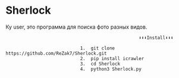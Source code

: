# Sherlock
Ку user, это программа для поиска фото разных видов.

                                                      ⬇⬇⬇Install⬇⬇⬇
                                                      
                                1.  git clone https://github.com/ReZak7/Sherlock.git 
                                2.  pip install icrawler
                                3.  cd Sherlock
                                4.  python3 Sherlock.py                                
